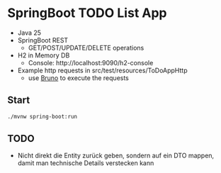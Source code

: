 # SpringBoot TODO List App

- Java 25
- SpringBoot REST
    - GET/POST/UPDATE/DELETE operations
- H2 in Memory DB
    - Console: http://localhost:9090/h2-console
- Example http requests in src/test/resources/ToDoAppHttp
    - use [Bruno](https://www.usebruno.com/downloads) to execute the requests

## Start

```bash
./mvnw spring-boot:run
```

## TODO

- Nicht direkt die Entity zurück geben, sondern auf ein DTO mappen, damit man technische Details verstecken kann 